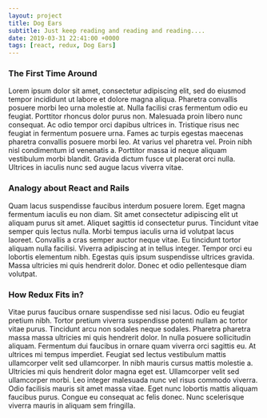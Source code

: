 ```yaml
---
layout: project
title: Dog Ears
subtitle: Just keep reading and reading and reading.... 
date: 2019-03-31 22:41:00 +0000
tags: [react, redux, Dog Ears]
---
```



### The First Time Around

Lorem ipsum dolor sit amet, consectetur adipiscing elit, sed do eiusmod tempor incididunt ut labore et dolore magna aliqua. Pharetra convallis posuere morbi leo urna molestie at. Nulla facilisi cras fermentum odio eu feugiat. Porttitor rhoncus dolor purus non. Malesuada proin libero nunc consequat. Ac odio tempor orci dapibus ultrices in. Tristique risus nec feugiat in fermentum posuere urna. Fames ac turpis egestas maecenas pharetra convallis posuere morbi leo. At varius vel pharetra vel. Proin nibh nisl condimentum id venenatis a. Porttitor massa id neque aliquam vestibulum morbi blandit. Gravida dictum fusce ut placerat orci nulla. Ultrices in iaculis nunc sed augue lacus viverra vitae.


### Analogy about React and Rails
Quam lacus suspendisse faucibus interdum posuere lorem. Eget magna fermentum iaculis eu non diam. Sit amet consectetur adipiscing elit ut aliquam purus sit amet. Aliquet sagittis id consectetur purus. Tincidunt vitae semper quis lectus nulla. Morbi tempus iaculis urna id volutpat lacus laoreet. Convallis a cras semper auctor neque vitae. Eu tincidunt tortor aliquam nulla facilisi. Viverra adipiscing at in tellus integer. Tempor orci eu lobortis elementum nibh. Egestas quis ipsum suspendisse ultrices gravida. Massa ultricies mi quis hendrerit dolor. Donec et odio pellentesque diam volutpat.


### How Redux Fits in?
Vitae purus faucibus ornare suspendisse sed nisi lacus. Odio eu feugiat pretium nibh. Tortor pretium viverra suspendisse potenti nullam ac tortor vitae purus. Tincidunt arcu non sodales neque sodales. Pharetra pharetra massa massa ultricies mi quis hendrerit dolor. In nulla posuere sollicitudin aliquam. Fermentum dui faucibus in ornare quam viverra orci sagittis eu. At ultrices mi tempus imperdiet. Feugiat sed lectus vestibulum mattis ullamcorper velit sed ullamcorper. In nibh mauris cursus mattis molestie a. Ultricies mi quis hendrerit dolor magna eget est. Ullamcorper velit sed ullamcorper morbi. Leo integer malesuada nunc vel risus commodo viverra. Odio facilisis mauris sit amet massa vitae. Eget nunc lobortis mattis aliquam faucibus purus. Congue eu consequat ac felis donec. Nunc scelerisque viverra mauris in aliquam sem fringilla.




